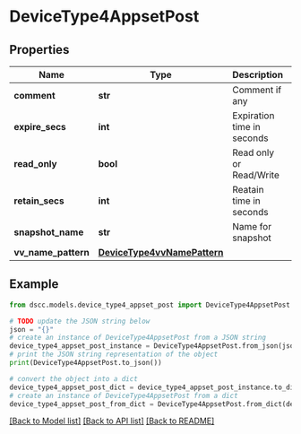 # DeviceType4AppsetPost


## Properties

Name | Type | Description | Notes
------------ | ------------- | ------------- | -------------
**comment** | **str** | Comment if any | [optional] 
**expire_secs** | **int** | Expiration time in seconds | [optional] 
**read_only** | **bool** | Read only or Read/Write | [optional] 
**retain_secs** | **int** | Reatain time in seconds | [optional] 
**snapshot_name** | **str** | Name for snapshot | 
**vv_name_pattern** | [**DeviceType4vvNamePattern**](DeviceType4vvNamePattern.md) |  | 

## Example

```python
from dscc.models.device_type4_appset_post import DeviceType4AppsetPost

# TODO update the JSON string below
json = "{}"
# create an instance of DeviceType4AppsetPost from a JSON string
device_type4_appset_post_instance = DeviceType4AppsetPost.from_json(json)
# print the JSON string representation of the object
print(DeviceType4AppsetPost.to_json())

# convert the object into a dict
device_type4_appset_post_dict = device_type4_appset_post_instance.to_dict()
# create an instance of DeviceType4AppsetPost from a dict
device_type4_appset_post_from_dict = DeviceType4AppsetPost.from_dict(device_type4_appset_post_dict)
```
[[Back to Model list]](../README.md#documentation-for-models) [[Back to API list]](../README.md#documentation-for-api-endpoints) [[Back to README]](../README.md)


